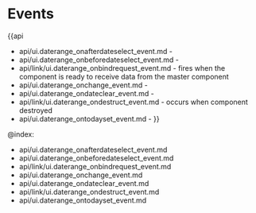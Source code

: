 Events
=======

{{api
- api/ui.daterange_onafterdateselect_event.md - 
- api/ui.daterange_onbeforedateselect_event.md - 
- api/link/ui.daterange_onbindrequest_event.md - fires when the component is ready to receive data from the master component
- api/ui.daterange_onchange_event.md - 
- api/ui.daterange_ondateclear_event.md - 
- api/link/ui.daterange_ondestruct_event.md - occurs when component destroyed
- api/ui.daterange_ontodayset_event.md - 
}}

@index:
- api/ui.daterange_onafterdateselect_event.md
- api/ui.daterange_onbeforedateselect_event.md
- api/link/ui.daterange_onbindrequest_event.md
- api/ui.daterange_onchange_event.md
- api/ui.daterange_ondateclear_event.md
- api/link/ui.daterange_ondestruct_event.md
- api/ui.daterange_ontodayset_event.md


